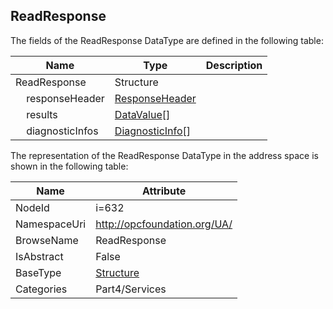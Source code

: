 <!-- datatype -->
## ReadResponse
  
<!-- end of description -->
The fields of the ReadResponse DataType are defined in the following table:  

|Name|Type|Description|
|---|---|---|
|ReadResponse|Structure||
|&nbsp;&nbsp;&nbsp;&nbsp;responseHeader|[ResponseHeader](../../../Part4/Services/ResponseHeader/readme.md)||
|&nbsp;&nbsp;&nbsp;&nbsp;results|[DataValue](../../../Part4/DataTypes/DataValue/readme.md)[]||
|&nbsp;&nbsp;&nbsp;&nbsp;diagnosticInfos|[DiagnosticInfo](../../../Part4/DataTypes/DiagnosticInfo/readme.md)[]||

The representation of the ReadResponse DataType in the address space is shown in the following table:  

|Name|Attribute|
|---|---|
|NodeId|i=632|
|NamespaceUri|http://opcfoundation.org/UA/|
|BrowseName|ReadResponse|
|IsAbstract|False|
|BaseType|[Structure](../../../Part3/DataTypes/Structure/readme.md)|
|Categories|Part4/Services|

